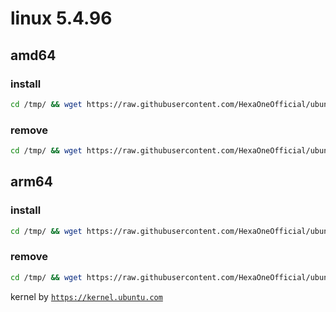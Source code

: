 # linux 5.4.96
 
## amd64

### install
```bash
cd /tmp/ && wget https://raw.githubusercontent.com/HexaOneOfficial/ubuntumainline/main/catalog/5.4.96/install.sh && chmod +x install.sh && sudo ./install.sh -amd
``` 
### remove
```bash
cd /tmp/ && wget https://raw.githubusercontent.com/HexaOneOfficial/ubuntumainline/main/catalog/5.4.96/install.sh && chmod +x install.sh && sudo ./install.sh -r
```
## arm64

### install
```bash
cd /tmp/ && wget https://raw.githubusercontent.com/HexaOneOfficial/ubuntumainline/main/catalog/5.4.96/install.sh && chmod +x install.sh && sudo ./install.sh -arm
``` 
### remove
```bash
cd /tmp/ && wget https://raw.githubusercontent.com/HexaOneOfficial/ubuntumainline/main/catalog/5.4.96/install.sh && chmod +x install.sh && sudo ./install.sh -r
``` 
 
 
kernel by [`https://kernel.ubuntu.com`](https://kernel.ubuntu.com/)
